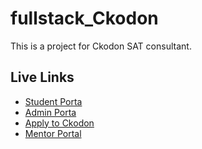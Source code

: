 # fullstack_Ckodon
This is a project for Ckodon SAT consultant.

## Live Links

- [Student Porta](https://student-ckodon.onrender.com/)
- [Admin Porta](https://admin-ckodon.onrender.com/)
- [Apply to Ckodon](https://student-ckodon.onrender.com/)
- [Mentor Portal](https://student-ckodon.onrender.com/)
